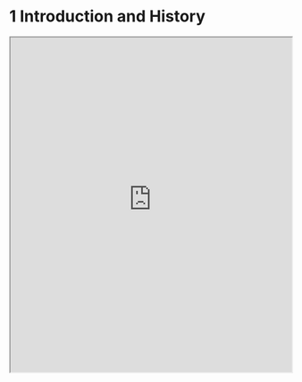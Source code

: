 # 1 Introduction and History

<iframe src="https://princetonuniversity.github.io/NEU-PSY-502/_static/pdf/Class%201/Intro%20and%20History.pdf" width="100%" 
height="600px"></iframe>